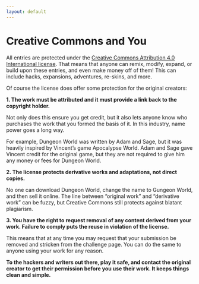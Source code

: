 ```yaml
---
layout: default
---
```


# Creative Commons and You
All entries are protected under the [Creative Commons Attribution 4.0 International license](
https://creativecommons.org/licenses/by/4.0/). That means that anyone can remix, modify, expand, or build upon these entries, and even make money off of them! This can include hacks, expansions, adventures, re-skins, and more.

Of course the license does offer some protection for the original creators:

**1. The work must be attributed and it must provide a link back to the copyright holder.**

Not only does this ensure you get credit, but it also lets anyone know who purchases the work that you formed the basis of it. In this industry, name power goes a long way.

For example, Dungeon World was written by Adam and Sage, but it was heavily inspired by Vincent’s game Apocalypse World. Adam and Sage gave Vincent credit for the original game, but they are not required to give him any money or fees for Dungeon World.

**2. The license protects derivative works and adaptations, not direct copies.**

No one can download Dungeon World, change the name to Gungeon World, and then sell it online. The line between “original work” and “derivative work” can be fuzzy, but Creative Commons still protects against blatant plagiarism.

**3. You have the right to request removal of any content derived from your work. Failure to comply puts the reuse in violation of the license.**

This means that at any time you may request that your submission be removed and stricken from the challenge page. You can do the same to anyone using your work for any reason.

**To the hackers and writers out there, play it safe, and contact the original creator to get their permission before you use their work. It keeps things clean and simple.**